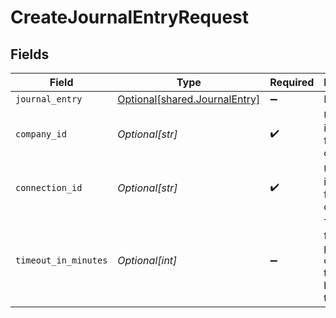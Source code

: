 # CreateJournalEntryRequest


## Fields

| Field                                                                    | Type                                                                     | Required                                                                 | Description                                                              | Example                                                                  |
| ------------------------------------------------------------------------ | ------------------------------------------------------------------------ | ------------------------------------------------------------------------ | ------------------------------------------------------------------------ | ------------------------------------------------------------------------ |
| `journal_entry`                                                          | [Optional[shared.JournalEntry]](undefined/models/shared/journalentry.md) | :heavy_minus_sign:                                                       | N/A                                                                      |                                                                          |
| `company_id`                                                             | *Optional[str]*                                                          | :heavy_check_mark:                                                       | Unique identifier for a company.                                         | 8a210b68-6988-11ed-a1eb-0242ac120002                                     |
| `connection_id`                                                          | *Optional[str]*                                                          | :heavy_check_mark:                                                       | Unique identifier for a connection.                                      | 2e9d2c44-f675-40ba-8049-353bfcb5e171                                     |
| `timeout_in_minutes`                                                     | *Optional[int]*                                                          | :heavy_minus_sign:                                                       | Time limit for the push operation to complete before it is timed out.    |                                                                          |